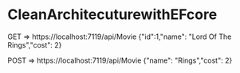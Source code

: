 # CleanArchitecuturewithEFcore

GET => https://localhost:7119/api/Movie  {"id":1,"name": "Lord Of The Rings","cost": 2}

POST => https://localhost:7119/api/Movie  {"name": "Rings","cost": 2}

